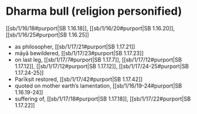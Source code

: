 # Dharma bull (religion personified)

[[sb/1/16/18#purport|SB 1.16.18]], [[sb/1/16/20#purport|SB 1.16.20]], [[sb/1/16/25#purport|SB 1.16.25]]

* as philosopher, [[sb/1/17/21#purport|SB 1.17.21]]
* māyā bewildered, [[sb/1/17/23#purport|SB 1.17.23]]
* on last leg, [[sb/1/17/7#purport|SB 1.17.7]], [[sb/1/17/12#purport|SB 1.17.12]], [[sb/1/17/12#purport|SB 1.17.12]], [[sb/1/17/24-25#purport|SB 1.17.24-25]]
* Parīkṣit restored, [[sb/1/17/42#purport|SB 1.17.42]]
* quoted on mother earth’s lamentation, [[sb/1/16/19-24#purport|SB 1.16.19-24]]
* suffering of, [[sb/1/17/18#purport|SB 1.17.18]], [[sb/1/17/22#purport|SB 1.17.22]]

